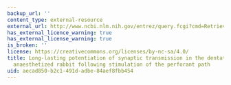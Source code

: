 ```yaml
---
backup_url: ''
content_type: external-resource
external_url: http://www.ncbi.nlm.nih.gov/entrez/query.fcgi?cmd=Retrieve&db=PubMed&dopt=Citation&list_uids=4727084
has_external_licence_warning: true
has_external_license_warning: true
is_broken: ''
license: https://creativecommons.org/licenses/by-nc-sa/4.0/
title: Long-lasting potentiation of synaptic transmission in the dentate area of the
  anaesthetized rabbit following stimulation of the perforant path
uid: aecad850-b2c1-491d-adbe-84aef8fbb454
---
```

